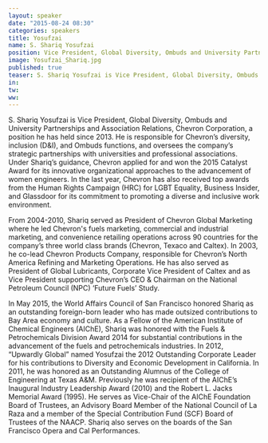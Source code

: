 ```yaml
---
layout: speaker
date: "2015-08-24 08:30"
categories: speakers
title: Yosufzai
name: S. Shariq Yosufzai
position: Vice President, Global Diversity, Ombuds and University Partnerships & Association Relations (UPAR) CHEVRON CORPORATION 
image: Yosufzai_Shariq.jpg
published: true
teaser: S. Shariq Yosufzai is Vice President, Global Diversity, Ombuds and University Partnerships and Association Relations, Chevron Corporation, a position he has held since 2013. 
in:
tw:
ww: 
---
```

S. Shariq Yosufzai is Vice President, Global Diversity, Ombuds and University Partnerships and Association Relations, Chevron Corporation, a position he has held since 2013. He is responsible for Chevron’s diversity, inclusion (D&I), and Ombuds functions, and oversees the company’s strategic partnerships with universities and professional associations. Under Shariq’s guidance, Chevron applied for and won the 2015 Catalyst Award for its innovative organizational approaches to the advancement of women engineers. In the last year, Chevron has also received top awards from the Human Rights Campaign (HRC) for LGBT Equality, Business Insider, and Glassdoor for its commitment to promoting a diverse and inclusive work environment.

From 2004-2010, Shariq served as President of Chevron Global Marketing where he led Chevron's fuels marketing,
commercial and industrial marketing, and convenience retailing operations across 90 countries for the company’s three
world class brands (Chevron, Texaco and Caltex). In 2003, he co-lead Chevron Products Company, responsible for
Chevron’s North America Refining and Marketing Operations. He has also served as President of Global Lubricants,
Corporate Vice President of Caltex and as Vice President supporting Chevron’s CEO & Chairman on the National
Petroleum Council (NPC) ‘Future Fuels’ Study.

In May 2015, the World Affairs Council of San Francisco honored Shariq as an outstanding foreign-born leader who
has made outsized contributions to Bay Area economy and culture. As a Fellow of the American Institute of Chemical
Engineers (AIChE), Shariq was honored with the Fuels & Petrochemicals Division Award 2014 for substantial
contributions in the advancement of the fuels and petrochemicals industries. In 2012, “Upwardly Global” named
Yosufzai the 2012 Outstanding Corporate Leader for his contributions to Diversity and Economic Development in
California. In 2011, he was honored as an Outstanding Alumnus of the College of Engineering at Texas A&M.
Previously he was recipient of the AIChE’s Inaugural Industry Leadership Award (2010) and the Robert L. Jacks
Memorial Award (1995). He serves as Vice-Chair of the AIChE Foundation Board of Trustees, an Advisory Board
Member of the National Council of La Raza and a member of the Special Contribution Fund (SCF) Board of Trustees
of the NAACP. Shariq also serves on the boards of the San Francisco Opera and Cal Performances.